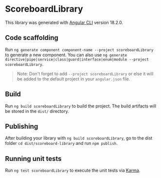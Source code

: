 # ScoreboardLibrary

This library was generated with [Angular CLI](https://github.com/angular/angular-cli) version 18.2.0.

## Code scaffolding

Run `ng generate component component-name --project scoreboardLibrary` to generate a new component. You can also use `ng generate directive|pipe|service|class|guard|interface|enum|module --project scoreboardLibrary`.
> Note: Don't forget to add `--project scoreboardLibrary` or else it will be added to the default project in your `angular.json` file. 

## Build

Run `ng build scoreboardLibrary` to build the project. The build artifacts will be stored in the `dist/` directory.

## Publishing

After building your library with `ng build scoreboardLibrary`, go to the dist folder `cd dist/scoreboard-library` and run `npm publish`.

## Running unit tests

Run `ng test scoreboardLibrary` to execute the unit tests via [Karma](https://karma-runner.github.io).


